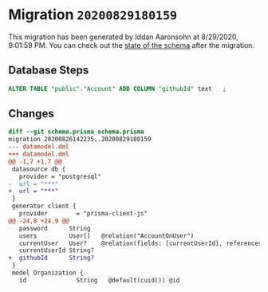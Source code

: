 # Migration `20200829180159`

This migration has been generated by Iddan Aaronsohn at 8/29/2020, 9:01:59 PM.
You can check out the [state of the schema](./schema.prisma) after the migration.

## Database Steps

```sql
ALTER TABLE "public"."Account" ADD COLUMN "githubId" text   ;
```

## Changes

```diff
diff --git schema.prisma schema.prisma
migration 20200826142235..20200829180159
--- datamodel.dml
+++ datamodel.dml
@@ -1,7 +1,7 @@
 datasource db {
   provider = "postgresql"
-  url = "***"
+  url = "***"
 }
 generator client {
   provider        = "prisma-client-js"
@@ -24,8 +24,9 @@
   password      String
   users         User[]   @relation("AccountOnUser")
   currentUser   User?    @relation(fields: [currentUserId], references: [id])
   currentUserId String?
+  githubId      String?
 }
 model Organization {
   id              String   @default(cuid()) @id
```


